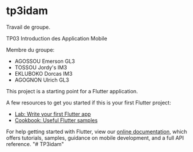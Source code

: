 # tp3idam

Travail de groupe.

TP03 Introduction des Application Mobile

Membre du groupe:
- AGOSSOU Emerson GL3
- TOSSOU Jordy's IM3
- EKLUBOKO Dorcas IM3
- AGOGNON Ulrich GL3

This project is a starting point for a Flutter application.

A few resources to get you started if this is your first Flutter project:

- [Lab: Write your first Flutter app](https://flutter.dev/docs/get-started/codelab)
- [Cookbook: Useful Flutter samples](https://flutter.dev/docs/cookbook)

For help getting started with Flutter, view our
[online documentation](https://flutter.dev/docs), which offers tutorials,
samples, guidance on mobile development, and a full API reference.
"# TP3idam" 
